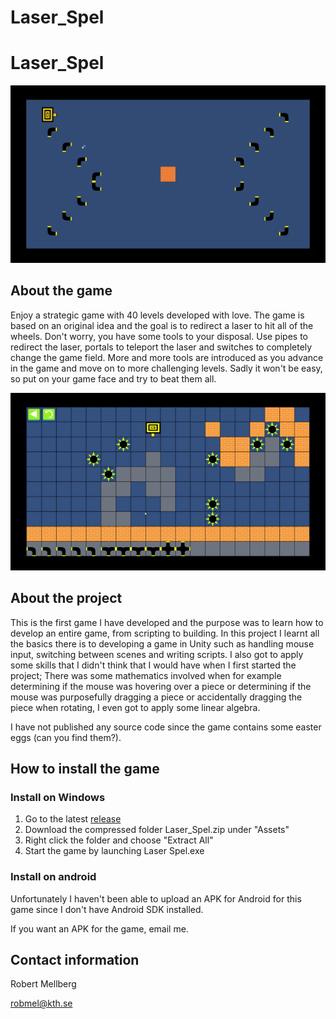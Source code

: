 # Laser_Spel


# Laser_Spel

![Loading Screen](Laser-intro.gif)

## About the game

Enjoy a strategic game with 40 levels developed with love. The game is based on an original idea and the goal is to redirect a laser to hit all of the wheels. Don't worry, you have some tools to your disposal. Use pipes to redirect the laser, portals to teleport the laser and switches to completely change the game field. More and more tools are introduced as you advance in the game and move on to more challenging levels. Sadly it won't be easy, so put on your game face and try to beat them all.

![Gameplay](Laser-spel.gif)

## About the project

This is the first game I have developed and the purpose was to learn how to develop an entire game, from scripting to building. In this project I learnt all the basics there is to developing a game in Unity such as handling mouse input, switching between scenes and writing scripts. I also got to apply some skills that I didn't think that I would have when I first started the project; There was some mathematics involved when for example determining if the mouse was hovering over a piece or determining if the mouse was purposefully dragging a piece or accidentally dragging the piece when rotating, I even got to apply some linear algebra.

I have not published any source code since the game contains some easter eggs (can you find them?).

## How to install the game

### Install on Windows

1. Go to the latest [release](https://github.com/Robert-Mellberg/Laser_Spel/releases/tag/1.0.0)
2. Download the compressed folder Laser_Spel.zip under "Assets"
3. Right click the folder and choose "Extract All"
4. Start the game by launching Laser Spel.exe

### Install on android

Unfortunately I haven't been able to upload an APK for Android for this game since I don't have Android SDK installed.

If you want an APK for the game, email me.

## Contact information
Robert Mellberg

robmel@kth.se

